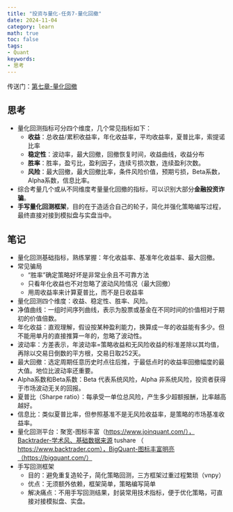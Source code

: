 ```yaml
---
title: "投资与量化-任务7-量化回撤"
date: 2024-11-04
category: learn
math: true
toc: false
tags:
- Quant
keywords:
- 思考
---
```



传送门：[第七章-量化回撤](https://datawhalechina.github.io/whale-quant/#/./ch07_%E9%87%8F%E5%8C%96%E5%9B%9E%E6%B5%8B/ch07_%E9%87%8F%E5%8C%96%E5%9B%9E%E6%B5%8B)


## 思考
- 量化回测指标可分四个维度，几个常见指标如下：
  - **收益**：总收益/累积收益率，年化收益率，平均收益率，夏普比率，索提诺比率
  - **稳定性**：波动率，最大回撤，回撤恢复时间，收益曲线，收益分布
  - **胜率**：胜率，盈亏比，盈利因子，连续亏损次数，连续盈利次数。
  - **风险**：最大回撤，最大回撤比率，条件风险价值，预期亏损，Beta系数，Alpha系数，信息比率。
- 综合考量几个或从不同维度考量量化回撤的指标，可以识别大部分**金融投资诈骗**。
- **手写量化回测框架**，目的在于造适合自己的轮子，简化并强化策略编写过程，最终直接对接到模拟盘与实盘当中。


## 笔记
- 量化回测基础指标，熟练掌握：年化收益率、基准年化收益率、最大回撤。
- 常见骗局
  - “胜率”确定策略好坏是非常业余且不可靠方法
  - 只看年化收益也不对忽略了波动风险情况（最大回撤）
  - 用周收益率来计算夏普比，而不是日收益率
- 量化回测四个维度：收益、稳定性、胜率、风险。
- 净值曲线：一组时间序列曲线，表示为股票或基金在不同时间的价值相对于期初的价值倍数。
- 年化收益：直观理解，假设按某种盈利能力，换算成一年的收益能有多少。但不能用单月的直接推算一年的，忽略了波动性。
- 波动率：方差表示，年波动率=策略收益和无风险收益的标准差除以其均值，再除以交易日倒数的平方根，交易日取252天。
- 最大回撤：选定周期任意历史时点往后推，于最低点时的收益率回撤幅度的最大值。地位比波动率还重要。
- Alpha系数和Beta系数：Beta 代表系统风险，Alpha 非系统风险，投资者获得于市场波动无关的回报。
- 夏普比（Sharpe ratio）：每承受一单位总风险，产生多少超额报酬，比率越高越好。
- 信息比：类似夏普比率，但参照基准不是无风险收益率，是策略的市场基准收益率。
- 量化回测平台：聚宽-图标丰富（https://www.joinquant.com/），Backtrader-学术风、基础数据来源 tushare （ https://www.backtrader.com），BigQuant-图标丰富明亮（https://bigquant.com/）
- 手写回测框架
  - 目的：避免重复造轮子，简化策略回测，三方框架过重过程繁琐（vnpy）
  - 优点：无须额外依赖，框架简单，策略编写简单
  - 解决痛点：不用手写回测结果，封装常用技术指标，便于优化策略，可直接对接模拟盘、实盘。